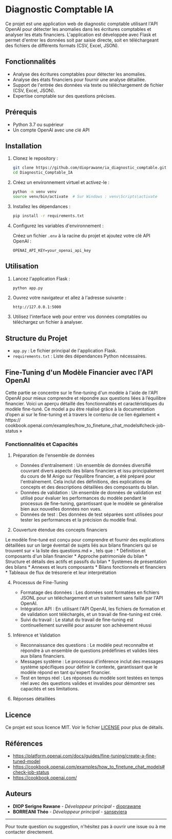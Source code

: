 # Diagnostic Comptable IA

Ce projet est une application web de diagnostic comptable utilisant l'API OpenAI pour détecter les anomalies dans les écritures comptables et analyser les états financiers. L'application est développée avec Flask et permet d'entrer les données soit par saisie directe, soit en téléchargeant des fichiers de différents formats (CSV, Excel, JSON).

## Fonctionnalités

- Analyse des écritures comptables pour détecter les anomalies.
- Analyse des états financiers pour fournir une analyse détaillée.
- Support de l'entrée des données via texte ou téléchargement de fichier (CSV, Excel, JSON).
- Expertise comptable sur des questions précises.

## Prérequis

- Python 3.7 ou supérieur
- Un compte OpenAI avec une clé API

## Installation

1. Clonez le repository :

    ```bash
    git clone https://github.com/dioprawane/ia_diagnostic_comptable.git
    cd Diagnostic_Comptable_IA
    ```

2. Créez un environnement virtuel et activez-le :

    ```bash
    python -m venv venv
    source venv/bin/activate  # Sur Windows : venv\Scripts\activate
    ```

3. Installez les dépendances :

    ```bash
    pip install -r requirements.txt
    ```

4. Configurez les variables d'environnement :

    Créez un fichier `.env` à la racine du projet et ajoutez votre clé API OpenAI :

    ```plaintext
    OPENAI_API_KEY=your_openai_api_key
    ```

## Utilisation

1. Lancez l'application Flask :

    ```bash
    python app.py
    ```

2. Ouvrez votre navigateur et allez à l'adresse suivante :

    ```
    http://127.0.0.1:5000
    ```

3. Utilisez l'interface web pour entrer vos données comptables ou téléchargez un fichier à analyser.

## Structure du Projet

- `app.py` : Le fichier principal de l'application Flask.
- `requirements.txt` : Liste des dépendances Python nécessaires.

## Fine-Tuning d'un Modèle Financier avec l'API OpenAI

Cette partie se concentre sur le fine-tuning d'un modèle à l'aide de l'API OpenAI pour mieux
comprendre et répondre aux questions liées à l’équilibre financier. Voici un aperçu détaillé des
fonctionnalités et caractéristiques du modèle fine-tuné. Ce model a pu être réalisé grâce à la
documentation d’open ai sur le fine-tuning et à travers le contenu de ce lien également « https://
cookbook.openai.com/examples/how_to_finetune_chat_models#check-job-status »

### Fonctionnalités et Capacités

1. Préparation de l'ensemble de données
    * Données d'entraînement : Un ensemble de données diversifié couvrant divers aspects
des bilans financiers et issu principalement du cours de M Anigo sur l’équilibre financier, a
été préparé pour l'entraînement. Cela inclut des définitions, des explications de concepts
et des descriptions détaillées des composants du bilan.
    * Données de validation : Un ensemble de données de validation est utilisé pour évaluer les
performances du modèle pendant le processus de fine-tuning, garantissant que le modèle
se généralise bien aux nouvelles données non vues.
    * Données de test : Des données de test séparées sont utilisées pour tester les
performances et la précision du modèle final.

2. Couverture étendue des concepts financiers

Le modèle fine-tuné est conçu pour comprendre et fournir des explications détaillées sur un
large éventail de sujets liés aux bilans financiers qui se trouvent sur « la liste des
questions.md » , tels que :
    * Définition et composants d'un bilan financier
    * Approche patrimoniale du bilan
    * Structure et détails des actifs et passifs du bilan
    * Systèmes de présentation des bilans
    * Annexes et leurs composants
    * Bilans fonctionnels et financiers
    * Tableaux de flux de trésorerie et leur interprétation

4. Processus de Fine-Tuning
    * Formatage des données : Les données sont formatées en fichiers JSONL pour un
téléchargement et un traitement sans faille par l'API OpenAI.
   * Intégration API : En utilisant l'API OpenAI, les fichiers de formation et de validation sont
téléchargés, et un travail de fine-tuning est créé.
   * Suivi du travail : Le statut du travail de fine-tuning est continuellement surveillé pour
assurer son achèvement réussi

5. Inférence et Validation
    * Reconnaissance des questions : Le modèle peut reconnaître et répondre à un ensemble
de questions prédéfinies et valides liées aux bilans financiers.
    * Messages système : Le processus d'inférence inclut des messages système spécifiques
pour définir le contexte, garantissant que le modèle répond en tant qu'expert financier.
    * Test en temps réel : Les réponses du modèle sont testées en temps réel avec des
questions valides et invalides pour démontrer ses capacités et ses limitations.

6. Réponses détaillées

## Licence

Ce projet est sous licence MIT. Voir le fichier [LICENSE](LICENSE) pour plus de détails.

## Références
- https://platform.openai.com/docs/guides/fine-tuning/create-a-fine-tuned-model
- https://cookbook.openai.com/examples/how_to_finetune_chat_models#check-job-status
- https://cookbook.openai.com/


## Auteurs

- **DIOP Serigne Rawane** - *Développeur principal* - [dioprawane](https://github.com/dioprawane)
- **BORREANI Théo** - *Développeur principal* - [sanseviera](https://github.com/sanseviera)

---

Pour toute question ou suggestion, n'hésitez pas à ouvrir une issue ou à me contacter directement.


